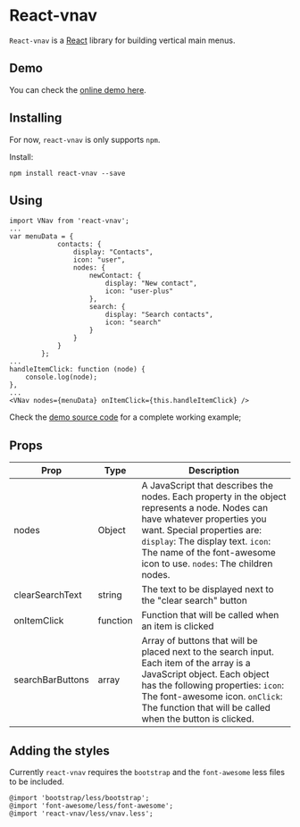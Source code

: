React-vnav
===

`React-vnav` is a [React](https://facebook.github.io/react/) library for building vertical main menus.

Demo
---

You can check the [online demo here](http://gearz-lab.github.io/react-vnav/demo.html).

Installing
---

For now, `react-vnav` is only supports `npm`.

Install:

    npm install react-vnav --save
    
Using
---

    import VNav from 'react-vnav';
    ...
    var menuData = {
                contacts: {
                    display: "Contacts",
                    icon: "user",
                    nodes: {
                        newContact: {
                            display: "New contact",
                            icon: "user-plus"
                        },
                        search: {
                            display: "Search contacts",
                            icon: "search"
                        }
                    }
                }
            };
    ...
    handleItemClick: function (node) {
        console.log(node);
    },
    ...
    <VNav nodes={menuData} onItemClick={this.handleItemClick} />
    
Check the [demo source code](https://github.com/gearz-lab/react-vnav/blob/master/demo/pages/Demo.js) for a complete working example;

Props
---

Prop | Type | Description
--- | --- | ---
nodes | Object | A JavaScript that describes the nodes. Each property in the object represents a node. Nodes can have whatever properties you want. Special properties are: `display`: The display text.  `icon`: The name of the font-awesome icon to use. `nodes`: The children nodes.
clearSearchText | string | The text to be displayed next to the "clear search" button
onItemClick | function | Function that will be called when an item is clicked
searchBarButtons | array | Array of buttons that will be placed next to the search input. Each item of the array is a JavaScript object. Each object has the following properties: `icon`: The font-awesome icon. `onClick`: The function that will be called when the button is clicked.

Adding the styles
---

Currently `react-vnav` requires the `bootstrap` and the `font-awesome` less files to be included.

    @import 'bootstrap/less/bootstrap';
    @import 'font-awesome/less/font-awesome';
    @import 'react-vnav/less/vnav.less';